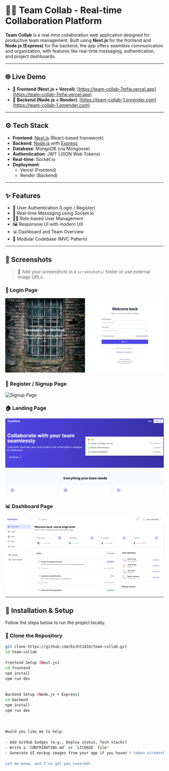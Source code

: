 # 🧑‍💻 Team Collab - Real-time Collaboration Platform

**Team Collab** is a real-time collaboration web application designed for productive team management. Built using **Next.js** for the frontend and **Node.js (Express)** for the backend, the app offers seamless communication and organization, with features like real-time messaging, authentication, and project dashboards.

---

## 🌐 Live Demo

- 🔗 **Frontend (Next.js + Vercel)**: [https://team-collab-7mfw.vercel.app](https://team-collab-7mfw.vercel.app)
- 🔗 **Backend (Node.js + Render)**: [https://team-collab-1.onrender.com](https://team-collab-1.onrender.com)

---

## ⚙️ Tech Stack

- **Frontend**: [Next.js](https://nextjs.org/) (React-based framework)
- **Backend**: [Node.js](https://nodejs.org/) with [Express](https://expressjs.com/)
- **Database**: MongoDB (via Mongoose)
- **Authentication**: JWT (JSON Web Tokens)
- **Real-time**: Socket.io
- **Deployment**: 
  - Vercel (Frontend)
  - Render (Backend)

---

## ✨ Features

- 🔐 User Authentication (Login / Register)
- 💬 Real-time Messaging using Socket.io
- 🧑‍💼 Role-based User Management
- 🖼️ Responsive UI with modern UX
- 📊 Dashboard and Team Overview
- 🧩 Modular Codebase (MVC Pattern)

---

## 📸 Screenshots

> 📁 Add your screenshots in a `screenshots/` folder or use external image URLs.

### 🚪 Login Page  
![Login Page](screenshots/login.png)

### 📝 Register / Signup Page  
![Signup Page](screenshots/signup.png)

### 🏠 Landing Page  
![Landing Page](screenshots/landing.png)

### 📊 Dashboard Page  
![Dashboard Page](screenshots/dashboard.png)

---

## 🧾 Installation & Setup

Follow the steps below to run the project locally.

### 🔁 Clone the Repository

```bash
git clone https://github.com/bisht1418/team-collab.git
cd team-collab

Frontend Setup (Next.js)
cd frontend
npm install
npm run dev


Backend Setup (Node.js + Express)
cd backend
npm install
npm run dev



Would you like me to help:

- Add GitHub badges (e.g., Deploy status, Tech stack)?
- Write a `CONTRIBUTING.md` or `LICENSE` file?
- Generate UI mockup images from your app if you haven't taken screenshots yet?

Let me know, and I’ve got you covered!
